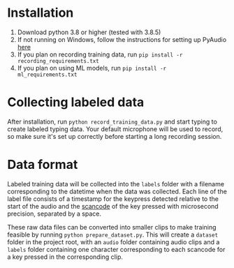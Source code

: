 # Installation
1. Download python 3.8 or higher (tested with 3.8.5)
2. If not running on Windows, follow the instructions for setting up PyAudio [here](https://pypi.org/project/PyAudio/)
3. If you plan on recording training data, run `pip install -r recording_requirements.txt`
4. If you plan on using ML models, run `pip install -r ml_requirements.txt`

# Collecting labeled data
After installation, run `python record_training_data.py` and start typing to create labeled typing data.
Your default microphone will be used to record, so make sure it's set up correctly before starting a long recording session.

# Data format
Labeled training data will be collected into the `labels` folder with a filename corresponding to the datetime when the data was collected.
Each line of the label file consists of a timestamp for the keypress detected relative to the start of the audio and the [scancode](https://deskthority.net/wiki/Scancode) of the key pressed with microsecond precision, separated by a space.

These raw data files can be converted into smaller clips to make training feasible by running `python prepare_dataset.py`.
This will create a `dataset` folder in the project root, with an `audio` folder containing audio clips
and a `labels` folder containing one character corresponding to each scancode for a key pressed in the corresponding clip.

